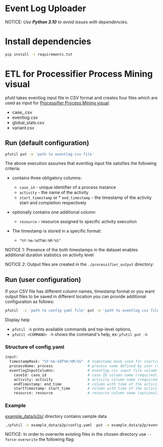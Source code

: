 # Event Log Uploader
NOTICE: _Use **Python 3.10** to avoid issues with dependencies._

# Install dependencies
```bash
pip install -r requirements.txt
```

# ETL for Processifier Process Mining visual

pfutil takes eventlog input file in CSV format and creates four files which are used as input for  [Processifier Process Mining visual](https://appsource.microsoft.com/pl-pl/product/power-bi-visuals/processifierspzoo1667474389705.processifier-process-mining-visual?tab=overview):
* case_.csv
* eventlog.csv
* global_stats.csv
* variant.csv

## Run (default configuration) 
  ```sh
  pfutil put -e 'path to eventlog csv file' 
  ```
The above execution assumes that eventlog input file satisfies the following criteria:
* contains three obligatory columns:
  * ```case_id``` - unique identifier of a process instance
  * ```activity``` - the name of the activity
  * ```start_timestamp``` or * ```end_timestamp``` - the timestamp of the activity start and completion respectively 


* optionally contains one additional column 

  * ```resource``` - resource assigned to specific activity execution 


* The timestamp is stored in a specific format: 
  * ```"%Y-%m-%dT%H:%M:%S"```


NOTICE 1:  Presence of the both timestamps in the dataset enables additional duration statistics on activity level

NOTICE 2:  Output files are created in the ```./processifier_output``` directory: 


## Run (user configuration)

If your CSV file has different column names, timestamp format or you want output files to be saved in different location you can provide additional configuration as follows:


  ```sh
  pfutil  -c 'path to config yaml file' put -e 'path to eventlog csv file' --csv-out 'relative path to output_test directory' 
  ```

Display help
  * `pfutil -h` prints available commands and top-level options,
  * `pfutil <COMMAND> -h` shows the command's help, ex: `pfutil put -h`
  
### Structure of  config.yaml

```sh
input:
  timestampMask: "%Y-%m-%dT%H:%M:%S"  # timestamp mask used for start/end of the activity (required)
  processName: process                # process name defined by user (required)
  eventlogInputColumns:               # eventlog csv input file column names             
    caseId: case_id                   # case ID column name (required), default: case_id
    activity: activity                # activity column name (required), default: activity
    endTimestamp: end_time            # column with time of the activity completion (required if startTimestamp is not specified, optional otherwise), default: end_time 
    startTimestamp: start_time        # column with time of the activity completion (required if startTimestamp is not specified, optional otherwise), default: start_time
    resource: resource                # resource column name (optional), default: resource
```

### Example

[example_data/p2p/](example_data/p2p/) directory contains sample data
```sh
./pfutil -c example_data/p2p/config.yaml  put -e example_data/p2p/eventlog.csv --csv-out output_test
```
NOTICE:  In order to overwrite existing files in the chosen directory use ```--force-overwrite``` the following flag:

